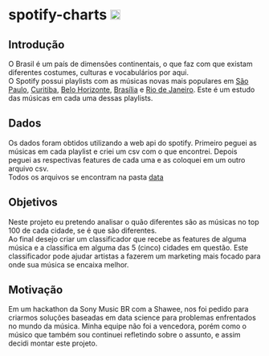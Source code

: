 # spotify-charts <img src="https://upload.wikimedia.org/wikipedia/commons/thumb/1/19/Spotify_logo_without_text.svg/1024px-Spotify_logo_without_text.svg.png" width=20>
## Introdução
O Brasil é um país de dimensões continentais, o que faz com que existam diferentes costumes, culturas e vocabulários por aqui.<br/>
O Spotify possui playlists com as músicas novas mais populares em [São Paulo](https://open.spotify.com/playlist/5DqR5bAbk7mTq5jnvJsjel?si=_Vw9iZ-MT0unvZetXHirqA "Playlist: Viral São Paulo BR"), [Curitiba](https://open.spotify.com/playlist/4iXBmc9lmaFnjBKK9aCXg3?si=R4fJeKTIThC-ctMIFtis6Q "Playlist: Viral Curitiba BR"), [Belo Horizonte](https://open.spotify.com/playlist/4Zn9LFbwTguxz4XeAWTDi1?si=bLoHGsGkTh644-9GaUhf0w "Playlist: Viral Belo Horizonte BR"), [Brasília](https://open.spotify.com/playlist/0X039tyQfxhPtVWoZUqqzX?si=FZtLpzbxTnmyf_B9U1ki_A "Playlist: Viral Brasília BR") e [Rio de Janeiro](https://open.spotify.com/playlist/6GNmpxMYl4hD90GwGINyla?si=wdQailsfQEC--UratCDy6Q "Playlist: Viral Rio de Janeiro BR"). Este é um estudo das músicas em cada uma dessas playlists.<br/>

## Dados
Os dados foram obtidos utilizando a web api do spotify. Primeiro peguei as músicas em cada playlist e criei um csv com o que encontrei. Depois peguei as respectivas features de cada uma e as coloquei em um outro arquivo csv.<br/>
Todos os arquivos se encontram na pasta [data](https://github.com/Eric-Mendes/spotify-charts/tree/main/data "Ir para esta pasta")

## Objetivos
Neste projeto eu pretendo analisar o quão diferentes são as músicas no top 100 de cada cidade, se é que são diferentes. <br/>
Ao final desejo criar um classificador que recebe as features de alguma música e a classifica em alguma das 5 (cinco) cidades em questão. Este classificador pode ajudar artistas a fazerem um marketing mais focado para onde sua música se encaixa melhor.

## Motivação
Em um hackathon da Sony Music BR com a Shawee, nos foi pedido para criarmos soluções baseadas em data science para problemas enfrentados no mundo da música. Minha equipe não foi a vencedora, porém como o músico que também sou continuei refletindo sobre o assunto, e assim decidi montar este projeto.
